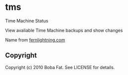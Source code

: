 # tms

Time Machine Status

View avaliable Time Machine backups and show changes

Name from [fernlightning.com](http://www.fernlightning.com/doku.php?id=software:misc:tms)

## Copyright

Copyright (c) 2010 Boba Fat. See LICENSE for details.
